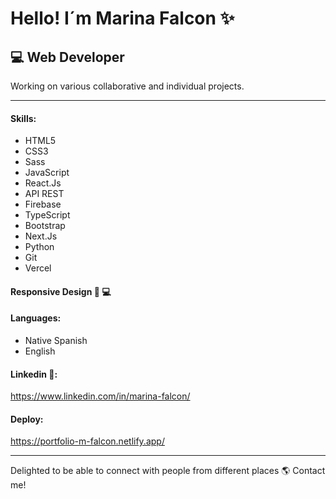 # Hello! I´m Marina Falcon ✨

## 💻 Web Developer 

Working on various collaborative and individual projects.
***
#### __Skills__:

* HTML5
* CSS3
* Sass
* JavaScript
* React.Js
* API REST
* Firebase
* TypeScript
* Bootstrap
* Next.Js
* Python
* Git
* Vercel

#### Responsive Design  📱 💻 

#### __Languages__:

* Native Spanish
* English

#### Linkedin 🔗:
https://www.linkedin.com/in/marina-falcon/

#### Deploy:
https://portfolio-m-falcon.netlify.app/

***

Delighted to be able to connect with people from different places 🌎 Contact me!


